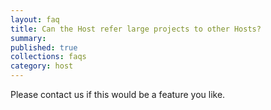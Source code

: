 ```yaml
---
layout: faq
title: Can the Host refer large projects to other Hosts?
summary:
published: true
collections: faqs
category: host
---
```


Please contact us if this would be a feature you like.
